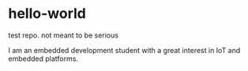 # hello-world
test repo. not meant to be serious

I am an embedded development student with a great interest in IoT and embedded platforms. 
